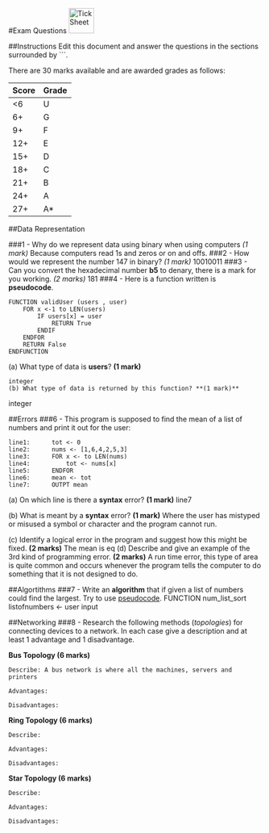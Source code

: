 #Exam Questions <img src="../../Resources/exam.png" width=50px alt="Tick Sheet">

##Instructions
Edit this document and answer the questions in the sections surrounded by ```.

There are 30 marks available and are awarded grades as follows:

|Score|Grade|
|-----|-----|
|<6|U|
|6+|G|
|9+|F|
|12+|E|
|15+|D|
|18+|C|
|21+|B|
|24+|A|
|27+|A*|


##Data Representation

###1 - Why do we represent data using binary when using computers *(1 mark)*
Because computers read 1s and zeros or on and offs.
###2 - How would we represent the number 147 in binary? *(1 mark)*
10010011
###3 - Can you convert the hexadecimal number **b5** to denary, there is a mark for you working. *(2 marks)*
181
###4 - Here is a function written is **pseudocode**.
```
FUNCTION validUser (users , user)
    FOR x <-1 to LEN(users)
        IF users[x] = user
			RETURN True
		ENDIF
	ENDFOR
	RETURN False
ENDFUNCTION
```

(a) What type of data is **users**? **(1 mark)**
```
integer
(b) What type of data is returned by this function? **(1 mark)**
```
integer

##Errors
###6 - This program is supposed to find the mean of a list of numbers and print it out for the user:
```
line1:		tot <- 0
line2:		nums <- [1,6,4,2,5,3]
line3:		FOR x <- to LEN(nums)
line4:			tot <- nums[x]
line5:		ENDFOR
line6:		mean <- tot
line7:		OUTPT mean
```

(a) On which line is there a **syntax** error? **(1 mark)**
line7

(b) What is meant by a **syntax** error? **(1 mark)**
Where the user has mistyped or misused a symbol or character and the program cannot run.

(c) Identify a logical error in the program and suggest how this might be fixed. **(2 marks)**
The mean is eq
(d) Describe and give an example of the 3rd kind of programming error. **(2 marks)**
A run time error, this type of area is quite common and occurs whenever the program tells the computer to do something that it is not designed to do.

##Algortithms
###7 - Write an **algorithm** that if given a list of numbers could find the largest. Try to use [pseudocode](http://filestore2.aqa.org.uk/subjects/AQA-GCSE-COMPSCI-W-TRB-PSEU.PDF).
FUNCTION num_list_sort
listofnumbers <- user input



##Networking
###8 - Research the following methods (*topologies*) for connecting devices to a network. In each case give a description and at least 1 advantage and 1 disadvantage.

**Bus Topology (6 marks)**
```
Describe: A bus network is where all the machines, servers and printers

Advantages:

Disadvantages:
```

**Ring Topology (6 marks)**
```
Describe:

Advantages:

Disadvantages:
```

**Star Topology (6 marks)**
```
Describe:

Advantages:

Disadvantages:
```
